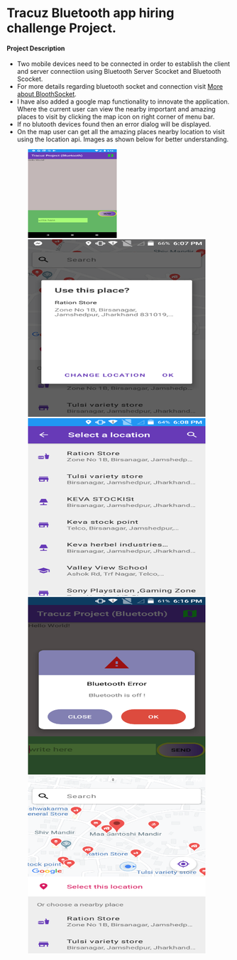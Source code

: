 <html>
<head>
  <h1> Tracuz Bluetooth app hiring challenge Project. </h1>
  </head>
<body>
<h4> Project Description </h4>
<ul>
  <li> Two mobile devices need to be connected in order to establish the client and server connectiion using Bluetooth Server Scocket and Bluetooth Scocket.</li>
  <li> For more details regarding bluetooth socket and connection visit <a href="https://developer.android.com/reference/android/bluetooth/BluetoothSocket">More about BloothSocket</a>. </li>
    <li> I have also added a google map functionality to innovate the application. Where the current user can view the nearby important and amazing places to visit by clicking the map icon on right corner of menu bar. </li>
  <li> If no blutooth devices found then an error dialog will be displayed.</li>
  <li> On the map user can get all the amazing places nearby location to visit using the location api. Images as shown below for better understanding. </li> 
  <ul>
 <div>
 <img src="Screenshot_1579434164.png" width="200" height="200">
 <img src="screen1.png" width="400" height="400">
 <img src="screen2.png" width="400" height="400">
 <img src="screen3.png" width="400" height="400">
 <img src="screen4.png" width="400" height="400">
    </div>
 
 </body>
 </html>

